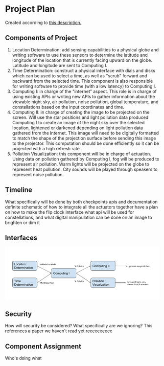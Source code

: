 # Project Plan
Created according to [this description.](https://github.com/gwu-iot/collaboration/blob/master/project_criteria.md#timeline)

## Components of Project
1. Location Determination: add sensing capabilities to a physical globe and writing software to use these sensors to determine the latitude and longitude of the location that is currently facing upward on the globe. Latitude and longitude are sent to Computing I.
2. Time Determination: construct a physical interface with dials and disks which can be used to select a time, as well as "scrub" forward and backward from the selected time. This component is also responsible for writing software to provide time (with a low latency) to Computing I.
3. Computing I: in charge of the "internet" aspect. This role is in charge of using existing APIs or writing new APIs to gather information about the viewable night sky, air pollution, noise pollution, global temperature, and constellations based on the input coordinates and time.
4. Computing II: in charge of creating the image to be projected on the screen. Will use the star positions and light pollution data produced Computing I to create an image of the night sky over the selected location, lightened or darkened depending on light pollution data gathered from the Internet. This image will need to be digitally formatted to match the shape of the projection surface before sending this image to the projector. This computation should be done efficiently so it can be projected with a high refresh rate.
5. Pollution Visualization: this component will be in charge of actuation. Using data on pollution gathered by Computing I, fog will be produced to represent air pollution. Warm lights will be projected on the globe to represent heat pollution. City sounds will be played through speakers to represent noise pollution.

## Timeline
What specifically will be done by both checkpoints
apis and documentation
definite schematic of how to integrate all the actuators together
have a plan on how to make the flip clock interface
what api will be used for constellations, and what digital manipulation can be done on an image to brighten or dim it

## Interfaces

![Image of our anticpacted overall interface](interface.png)

## Security
How will security be considered? What specifically are we ignoring? This references a paper we haven't read yet reeeeeeeeee

## Component Assignment
Who's doing what
